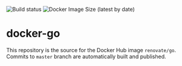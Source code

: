 ![Build status](https://github.com/renovatebot/docker-go/workflows/build/badge.svg)
![Docker Image Size (latest by date)](https://img.shields.io/docker/image-size/renovate/go?sort=date)
# docker-go

This repository is the source for the Docker Hub image `renovate/go`. Commits to `master` branch are automatically built and published.
